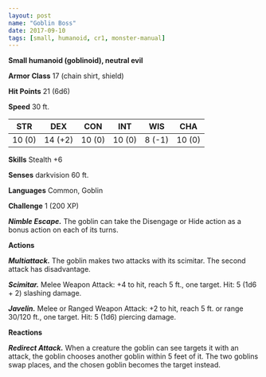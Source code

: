 ```yaml
---
layout: post
name: "Goblin Boss"
date: 2017-09-10
tags: [small, humanoid, cr1, monster-manual]
---
```


**Small humanoid (goblinoid), neutral evil**

**Armor Class** 17 (chain shirt, shield)

**Hit Points** 21 (6d6)

**Speed** 30 ft.

|   STR   |   DEX   |   CON   |   INT   |   WIS   |   CHA   |
|:-----:|:-----:|:-----:|:-----:|:-----:|:-----:|
| 10 (0) | 14 (+2) | 10 (0) | 10 (0) | 8 (-1) | 10 (0) |

**Skills** Stealth +6

**Senses** darkvision 60 ft.

**Languages** Common, Goblin

**Challenge** 1 (200 XP)

***Nimble Escape.*** The goblin can take the Disengage or Hide action as a bonus action on each of its turns.

**Actions**

***Multiattack.*** The goblin makes two attacks with its scimitar. The second attack has disadvantage.

***Scimitar.*** Melee Weapon Attack: +4 to hit, reach 5 ft., one target. Hit: 5 (1d6 + 2) slashing damage.

***Javelin.*** Melee or Ranged Weapon Attack: +2 to hit, reach 5 ft. or range 30/120 ft., one target. Hit: 5 (1d6) piercing damage.

**Reactions**

***Redirect Attack.*** When a creature the goblin can see targets it with an attack, the goblin chooses another goblin within 5 feet of it. The two goblins swap places, and the chosen goblin becomes the target instead.

